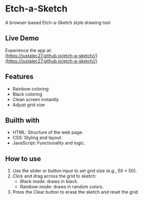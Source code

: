 # Etch-a-Sketch
A browser-based Etch-a-Sketch style drawing tool 

##  Live Demo
Experience the app at:  
[https://justalec27.github.io/etch-a-sketch//](https://justalec27.github.io/etch-a-sketch//)

## Features
- Rainbow coloring
- Black coloring
- Clean screen instantly
- Adjust grid size

## Builth with
- HTML: Structure of the web page.
- CSS: Styling and layout.
- JavaScript: Functionality and logic.

## How to use
1. Use the slider or button input to set grid size (e.g., 50 × 50).
2. Click and drag across the grid to sketch:
    - Black mode: draws in black.
    - Rainbow mode: draws in random colors.
3. Press the Clear button to erase the sketch and reset the grid.
